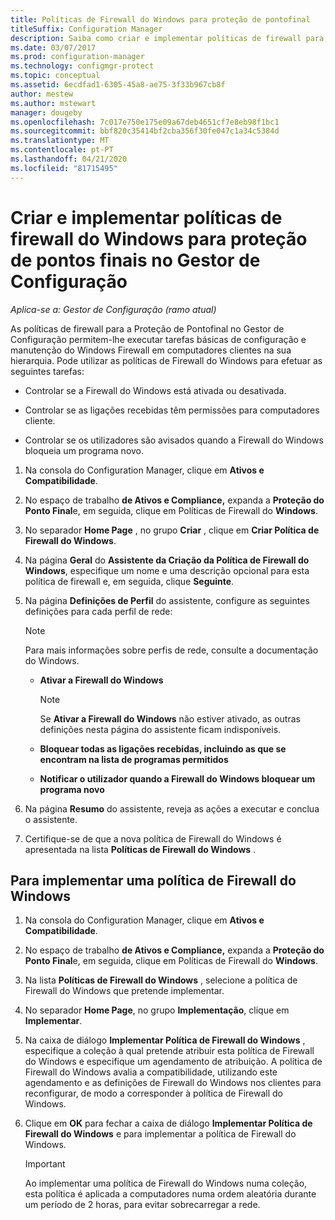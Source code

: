 ```yaml
---
title: Políticas de Firewall do Windows para proteção de pontofinal
titleSuffix: Configuration Manager
description: Saiba como criar e implementar políticas de firewall para proteção de pontos finais no System Center 2012 Configuration Manager.
ms.date: 03/07/2017
ms.prod: configuration-manager
ms.technology: configmgr-protect
ms.topic: conceptual
ms.assetid: 6ecdfad1-6305-45a8-ae75-3f33b967cb8f
author: mestew
ms.author: mstewart
manager: dougeby
ms.openlocfilehash: 7c017e750e175e09a67deb4651cf7e8eb98f1bc1
ms.sourcegitcommit: bbf820c35414bf2cba356f30fe047c1a34c5384d
ms.translationtype: MT
ms.contentlocale: pt-PT
ms.lasthandoff: 04/21/2020
ms.locfileid: "81715495"
---
```

# <a name="create-and-deploy-windows-firewall-policies-for-endpoint-protection-in-configuration-manager"></a>Criar e implementar políticas de firewall do Windows para proteção de pontos finais no Gestor de Configuração

*Aplica-se a: Gestor de Configuração (ramo atual)*

As políticas de firewall para a Proteção de Pontofinal no Gestor de Configuração permitem-lhe executar tarefas básicas de configuração e manutenção do Windows Firewall em computadores clientes na sua hierarquia. Pode utilizar as políticas de Firewall do Windows para efetuar as seguintes tarefas:  

-   Controlar se a Firewall do Windows está ativada ou desativada.  

-   Controlar se as ligações recebidas têm permissões para computadores cliente.  

-   Controlar se os utilizadores são avisados quando a Firewall do Windows bloqueia um programa novo.  

1.  Na consola do Configuration Manager, clique em **Ativos e Compatibilidade**.  

2.  No espaço de trabalho **de Ativos e Compliance,** expanda a **Proteção do Ponto Final**e, em seguida, clique em Políticas de Firewall do **Windows**.  

3.  No separador **Home Page** , no grupo **Criar** , clique em **Criar Política de Firewall do Windows**.  

4.  Na página **Geral** do **Assistente da Criação da Política de Firewall do Windows**, especifique um nome e uma descrição opcional para esta política de firewall e, em seguida, clique **Seguinte**.  

5.  Na página **Definições de Perfil** do assistente, configure as seguintes definições para cada perfil de rede:  

    > [!NOTE]  
    >  Para mais informações sobre perfis de rede, consulte a documentação do Windows.  

    -   **Ativar a Firewall do Windows**  

        > [!NOTE]  
        >  Se **Ativar a Firewall do Windows** não estiver ativado, as outras definições nesta página do assistente ficam indisponíveis.  

    -   **Bloquear todas as ligações recebidas, incluindo as que se encontram na lista de programas permitidos**  

    -   **Notificar o utilizador quando a Firewall do Windows bloquear um programa novo**  

6.  Na página **Resumo** do assistente, reveja as ações a executar e conclua o assistente.  

7.  Certifique-se de que a nova política de Firewall do Windows é apresentada na lista **Políticas de Firewall do Windows** .  

##  <a name="to-deploy-a-windows-firewall-policy"></a><a name="BKMK_Assign"></a> Para implementar uma política de Firewall do Windows  

1.  Na consola do Configuration Manager, clique em **Ativos e Compatibilidade**.  

2.  No espaço de trabalho **de Ativos e Compliance,** expanda a **Proteção do Ponto Final**e, em seguida, clique em Políticas de Firewall do **Windows**.  

3.  Na lista **Políticas de Firewall do Windows** , selecione a política de Firewall do Windows que pretende implementar.  

4.  No separador **Home Page**, no grupo **Implementação**, clique em **Implementar**.  

5.  Na caixa de diálogo **Implementar Política de Firewall do Windows** , especifique a coleção à qual pretende atribuir esta política de Firewall do Windows e especifique um agendamento de atribuição. A política de Firewall do Windows avalia a compatibilidade, utilizando este agendamento e as definições de Firewall do Windows nos clientes para reconfigurar, de modo a corresponder à política de Firewall do Windows.  

6.  Clique em **OK** para fechar a caixa de diálogo **Implementar Política de Firewall do Windows** e para implementar a política de Firewall do Windows.  

    > [!IMPORTANT]  
    >  Ao implementar uma política de Firewall do Windows numa coleção, esta política é aplicada a computadores numa ordem aleatória durante um período de 2 horas, para evitar sobrecarregar a rede.
